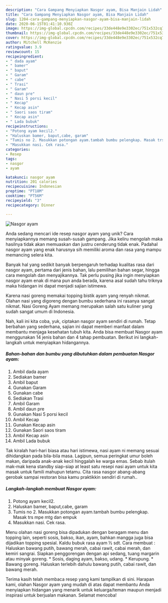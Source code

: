 ```yaml
---
description: "Cara Gampang Menyiapkan Nasgor ayam, Bisa Manjain Lidah"
title: "Cara Gampang Menyiapkan Nasgor ayam, Bisa Manjain Lidah"
slug: 1204-cara-gampang-menyiapkan-nasgor-ayam-bisa-manjain-lidah
date: 2020-06-15T01:41:10.930Z
image: https://img-global.cpcdn.com/recipes/33de448e9e3302ec/751x532cq70/nasgor-ayam-foto-resep-utama.jpg
thumbnail: https://img-global.cpcdn.com/recipes/33de448e9e3302ec/751x532cq70/nasgor-ayam-foto-resep-utama.jpg
cover: https://img-global.cpcdn.com/recipes/33de448e9e3302ec/751x532cq70/nasgor-ayam-foto-resep-utama.jpg
author: Mitchell McKenzie
ratingvalue: 3.9
reviewcount: 15
recipeingredient:
- " dada ayam"
- " bamer"
- " baput"
- " Garam"
- " cabe"
- " Trasi"
- " Garam"
- " daun pre"
- " Nasi 5 porsi kecil"
- " Kecap"
- " Kecap asin"
- " Saori saos tiram"
- " Kecap asin"
- " Lada bubuk"
recipeinstructions:
- "Potong ayam kecil2."
- "Haluskan bamer, baput,cabe, garam"
- "Tumis no 2. Masukkan potongan ayam.tambah bumbu pelengkap. Masak trs mpe mtg dan empuk"
- "Masukkan nasi. Cek rasa."
categories:
- Resep
tags:
- nasgor
- ayam

katakunci: nasgor ayam 
nutrition: 201 calories
recipecuisine: Indonesian
preptime: "PT18M"
cooktime: "PT56M"
recipeyield: "3"
recipecategory: Dinner

---
```



![Nasgor ayam](https://img-global.cpcdn.com/recipes/33de448e9e3302ec/751x532cq70/nasgor-ayam-foto-resep-utama.jpg)

Anda sedang mencari ide resep nasgor ayam yang unik? Cara menyiapkannya memang susah-susah gampang. Jika keliru mengolah maka hasilnya tidak akan memuaskan dan justru cenderung tidak enak. Padahal nasgor ayam yang enak harusnya sih memiliki aroma dan rasa yang mampu memancing selera kita.

Banyak hal yang sedikit banyak berpengaruh terhadap kualitas rasa dari nasgor ayam, pertama dari jenis bahan, lalu pemilihan bahan segar, hingga cara mengolah dan menyajikannya. Tak perlu pusing jika ingin menyiapkan nasgor ayam enak di mana pun anda berada, karena asal sudah tahu triknya maka hidangan ini dapat menjadi sajian istimewa.

Karena nasi goreng memakai topping bistik ayam yang renyah nikmat. Olahan nasi yang digoreng dengan bumbu sederhana ini rasanya sangat nikmat. Nasi Goreng Ayam memang merupakan salah satu kuliner yang sudah sangat umum di Indonesia.


Nah, kali ini kita coba, yuk, ciptakan nasgor ayam sendiri di rumah. Tetap berbahan yang sederhana, sajian ini dapat memberi manfaat dalam membantu menjaga kesehatan tubuh kita. Anda bisa membuat Nasgor ayam menggunakan 14 jenis bahan dan 4 tahap pembuatan. Berikut ini langkah-langkah untuk menyiapkan hidangannya.

<!--inarticleads1-->

##### Bahan-bahan dan bumbu yang dibutuhkan dalam pembuatan Nasgor ayam:

1. Ambil  dada ayam
1. Sediakan  bamer
1. Ambil  baput
1. Gunakan  Garam
1. Gunakan  cabe
1. Sediakan  Trasi
1. Ambil  Garam
1. Ambil  daun pre
1. Gunakan  Nasi 5 porsi kecil
1. Ambil  Kecap
1. Gunakan  Kecap asin
1. Gunakan  Saori saos tiram
1. Ambil  Kecap asin
1. Ambil  Lada bubuk


Tak kiralah hari-hari biasa atau hari istimewa, nasi ayam ni memang sesuai dihidangkan pada bila-bila masa. Lagipun, semua peringkat umur boleh makan, daripada anak-anak kecil hinggalah ke warga emas. Sebab itulah mak-mak kena standby siap-siap at least satu resepi nasi ayam untuk kita masak untuk famili mahupun tetamu. Cita rasa nasgor abang-abang gerobak sampai restoran bisa kamu praktikkin sendiri di rumah.. 

<!--inarticleads2-->

##### Langkah-langkah membuat Nasgor ayam:

1. Potong ayam kecil2.
1. Haluskan bamer, baput,cabe, garam
1. Tumis no 2. Masukkan potongan ayam.tambah bumbu pelengkap. Masak trs mpe mtg dan empuk
1. Masukkan nasi. Cek rasa.


Menu olahan nasi goreng bisa dipadukan dengan beragam menu dan topping lain, seperti sosis, bakso, ikan, ayam, bahkan mangga juga bisa dijadikan topping spesial. Kaldu bubuk rasa ayam ½ sdt. Cara membuat : Haluskan bawang putih, bawang merah, cabai rawit, cabai merah, dan kemiri sangrai. Siapkan penggorengan dengan api sedang, tuang margarin atau minyak goreng. * Sosis, daging ayam, bakso, udang. * Kerupung. * Bawang goreng. Haluskan terlebih dahulu bawang putih, cabai rawit, dan bawang merah. 

Terima kasih telah membaca resep yang kami tampilkan di sini. Harapan kami, olahan Nasgor ayam yang mudah di atas dapat membantu Anda menyiapkan hidangan yang menarik untuk keluarga/teman maupun menjadi inspirasi untuk berjualan makanan. Selamat mencoba!
